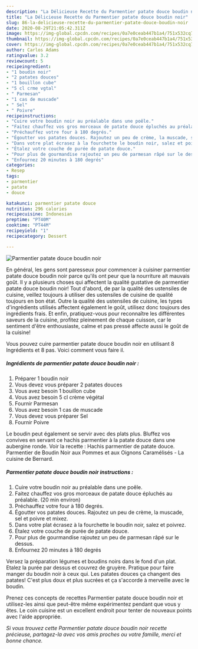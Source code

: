 ```yaml
---
description: "La Délicieuse Recette du Parmentier patate douce boudin noir"
title: "La Délicieuse Recette du Parmentier patate douce boudin noir"
slug: 86-la-delicieuse-recette-du-parmentier-patate-douce-boudin-noir
date: 2020-08-29T21:05:42.311Z
image: https://img-global.cpcdn.com/recipes/0a7e0ceab447b1a4/751x532cq70/parmentier-patate-douce-boudin-noir-photo-principale-de-la-recette.jpg
thumbnail: https://img-global.cpcdn.com/recipes/0a7e0ceab447b1a4/751x532cq70/parmentier-patate-douce-boudin-noir-photo-principale-de-la-recette.jpg
cover: https://img-global.cpcdn.com/recipes/0a7e0ceab447b1a4/751x532cq70/parmentier-patate-douce-boudin-noir-photo-principale-de-la-recette.jpg
author: Carlos Adams
ratingvalue: 3.2
reviewcount: 5
recipeingredient:
- "1 boudin noir"
- "2 patates douces"
- "1 bouillon cube"
- "5 cl crme vgtal"
- " Parmesan"
- "1 cas de muscade"
- " Sel"
- " Poivre"
recipeinstructions:
- "Cuire votre boudin noir au préalable dans une poêle."
- "Faitez chauffez vos gros morceaux de patate douce épluchés au préalable. (20 min environ)"
- "Préchauffez votre four à 180 degrés."
- "Égoutter vos patates douces. Rajoutez un peu de crème, la muscade, sel et poivre et mixez."
- "Dans votre plat écrasez à la fourchette le boudin noir, salez et poivrez."
- "Étalez votre couche de purée de patate douce."
- "Pour plus de gourmandise rajoutez un peu de parmesan râpé sur le dessus."
- "Enfournez 20 minutes à 180 degrés"
categories:
- Resep
tags:
- parmentier
- patate
- douce

katakunci: parmentier patate douce 
nutrition: 296 calories
recipecuisine: Indonesian
preptime: "PT40M"
cooktime: "PT44M"
recipeyield: "1"
recipecategory: Dessert

---
```



![Parmentier patate douce boudin noir](https://img-global.cpcdn.com/recipes/0a7e0ceab447b1a4/751x532cq70/parmentier-patate-douce-boudin-noir-photo-principale-de-la-recette.jpg)

En général, les gens sont paresseux pour commencer à cuisiner parmentier patate douce boudin noir parce qu'ils ont peur que la nourriture ait mauvais goût. Il y a plusieurs choses qui affectent la qualité gustative de parmentier patate douce boudin noir! Tout d'abord, de par la qualité des ustensiles de cuisine, veillez toujours à utiliser des ustensiles de cuisine de qualité toujours en bon état. Outre la qualité des ustensiles de cuisine, les types d'ingrédients utilisés affectent également le goût, utilisez donc toujours des ingrédients frais. Et enfin, pratiquez-vous pour reconnaître les différentes saveurs de la cuisine, profitez pleinement de chaque cuisson, car le sentiment d'être enthousiaste, calme et pas pressé affecte aussi le goût de la cuisine!

<!--inarticleads1-->

Vous pouvez cuire parmentier patate douce boudin noir en utilisant 8 Ingrédients et 8 pas. Voici comment vous faire il.

##### Ingrédients de parmentier patate douce boudin noir :

1. Préparer 1 boudin noir
1. Vous devez vous préparer 2 patates douces
1. Vous avez besoin 1 bouillon cube
1. Vous avez besoin 5 cl crème végétal
1. Fournir  Parmesan
1. Vous avez besoin 1 cas de muscade
1. Vous devez vous préparer  Sel
1. Fournir  Poivre


Le boudin peut également se servir avec des plats plus. Bluffez vos convives en servant ce hachis parmentier à la patate douce dans une aubergine ronde. Voir la recette : Hachis parmentier de patate douce. Parmentier de Boudin Noir aux Pommes et aux Oignons Caramélisés - La cuisine de Bernard. 

<!--inarticleads2-->

##### Parmentier patate douce boudin noir instructions :

1. Cuire votre boudin noir au préalable dans une poêle.
1. Faitez chauffez vos gros morceaux de patate douce épluchés au préalable. (20 min environ)
1. Préchauffez votre four à 180 degrés.
1. Égoutter vos patates douces. Rajoutez un peu de crème, la muscade, sel et poivre et mixez.
1. Dans votre plat écrasez à la fourchette le boudin noir, salez et poivrez.
1. Étalez votre couche de purée de patate douce.
1. Pour plus de gourmandise rajoutez un peu de parmesan râpé sur le dessus.
1. Enfournez 20 minutes à 180 degrés


Versez la préparation légumes et boudins noirs dans le fond d&#39;un plat. Etalez la purée par dessus et couvrez de gruyère. Pratique pour faire manger du boudin noir à ceux qui. Les patates douces ça changent des patates! C&#39;est plus doux et plus sucrées et ça s&#39;accorde à merveille avec le boudin. 

<!--inarticleads1-->

<p>
Prenez ces concepts de recettes Parmentier patate douce boudin noir et utilisez-les ainsi que peut-être même expérimentez pendant que vous y êtes. Le coin cuisine est un excellent endroit pour tenter de nouveaux points avec l'aide appropriée.
</p>

<p>
<i>Si vous trouvez cette Parmentier patate douce boudin noir recette précieuse, partagez-la avec vos amis proches ou votre famille, merci et bonne chance.</i>
</p>

